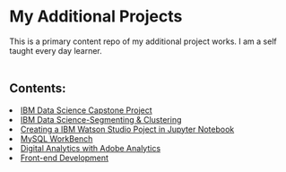 # My Additional Projects
This is a primary content repo of my additional project works. I am a self taught every day learner.
<br>
<br>

## Contents:
<li> 
<a href="https://github.com/avimuks/FinalCapstoneProject_TheBattleOfNeighborhoods"> IBM Data Science Capstone Project </a>
</li>
<li>
<a href="https://github.com/avimuks/Capstone-Project_SegmentingAndClustering-NeighbourhoodsToronto"> IBM Data Science-Segmenting & Clustering </a>
</li>
<li>
<a href="https://github.com/avimuks/Creating-a-Watson-Studio-Project-with-Jupyter-Notebooks"> Creating a IBM Watson Studio Poject in Jupyter Notebook </a>
</li>
<li>
<a href="https://github.com/avimuks/MySQL_Workbench"> MySQL WorkBench </a>
</li>
<li>
<a href="https://github.com/avimuks/DigitalAnalytics_AdobeAnalytics"> Digital Analytics with Adobe Analytics </a>
</li>
<li>
<a href="https://github.com/avimuks/Front-End-Development"> Front-end Development </a>
</li>
